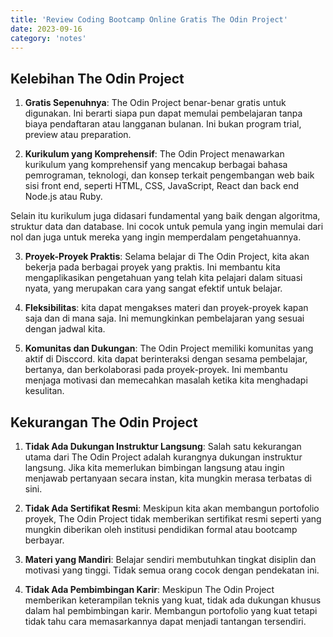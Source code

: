 ```yaml
---
title: 'Review Coding Bootcamp Online Gratis The Odin Project'
date: 2023-09-16
category: 'notes'
---
```


## Kelebihan The Odin Project

1. **Gratis Sepenuhnya**: The Odin Project benar-benar gratis untuk digunakan. Ini berarti siapa pun dapat memulai pembelajaran tanpa biaya pendaftaran atau langganan bulanan. Ini bukan program trial, preview atau preparation.

2. **Kurikulum yang Komprehensif**: The Odin Project menawarkan kurikulum yang komprehensif yang mencakup berbagai bahasa pemrograman, teknologi, dan konsep terkait pengembangan web baik sisi front end, seperti HTML, CSS, JavaScript, React dan back end Node.js atau Ruby. 

Selain itu kurikulum juga didasari fundamental yang baik dengan algoritma, struktur data dan database. Ini cocok untuk pemula yang ingin memulai dari nol dan juga untuk mereka yang ingin memperdalam pengetahuannya.

3. **Proyek-Proyek Praktis**: Selama belajar di The Odin Project, kita akan bekerja pada berbagai proyek yang praktis. Ini membantu kita mengaplikasikan pengetahuan yang telah kita pelajari dalam situasi nyata, yang merupakan cara yang sangat efektif untuk belajar.

4. **Fleksibilitas**: kita dapat mengakses materi dan proyek-proyek kapan saja dan di mana saja. Ini memungkinkan pembelajaran yang sesuai dengan jadwal kita.

5. **Komunitas dan Dukungan**: The Odin Project memiliki komunitas yang aktif di Disccord. kita dapat berinteraksi dengan sesama pembelajar, bertanya, dan berkolaborasi pada proyek-proyek. Ini membantu menjaga motivasi dan memecahkan masalah ketika kita menghadapi kesulitan.

## Kekurangan The Odin Project

1. **Tidak Ada Dukungan Instruktur Langsung**: Salah satu kekurangan utama dari The Odin Project adalah kurangnya dukungan instruktur langsung. Jika kita memerlukan bimbingan langsung atau ingin menjawab pertanyaan secara instan, kita mungkin merasa terbatas di sini.

2. **Tidak Ada Sertifikat Resmi**: Meskipun kita akan membangun portofolio proyek, The Odin Project tidak memberikan sertifikat resmi seperti yang mungkin diberikan oleh institusi pendidikan formal atau bootcamp berbayar.

3. **Materi yang Mandiri**: Belajar sendiri membutuhkan tingkat disiplin dan motivasi yang tinggi. Tidak semua orang cocok dengan pendekatan ini.

4. **Tidak Ada Pembimbingan Karir**: Meskipun The Odin Project memberikan keterampilan teknis yang kuat, tidak ada dukungan khusus dalam hal pembimbingan karir. Membangun portofolio yang kuat tetapi tidak tahu cara memasarkannya dapat menjadi tantangan tersendiri.
